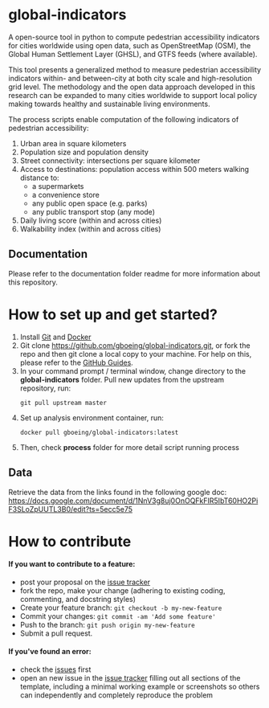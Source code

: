 # global-indicators

A open-source tool in python to compute pedestrian accessibility indicators for cities worldwide using open data, such as OpenStreetMap (OSM), the Global Human Settlement Layer (GHSL), and GTFS feeds (where available).

This tool presents a generalized method to measure pedestrian accessibility indicators within- and between-city at both city scale and high-resolution grid level. The methodology and the open data approach developed in this research can be expanded to many cities worldwide to support local policy making towards healthy and sustainable living environments.

The process scripts enable computation of the following indicators of pedestrian accessibility:
1. Urban area in square kilometers
2. Population size and population density  
3. Street connectivity: intersections per square kilometer
4. Access to destinations: population access within 500 meters walking distance to:  
    - a supermarkets
    - a convenience store
    - any public open space (e.g. parks)
    - any public transport stop (any mode)
5. Daily living score (within and across cities)
6. Walkability index (within and across cities)

## Documentation
Please refer to the documentation folder readme for more information about this repository.

# How to set up and get started?

1. Install [Git](https://git-scm.com/downloads) and [Docker](https://www.docker.com/products/docker-desktop)
1. Git clone https://github.com/gboeing/global-indicators.git, or fork the repo and then git clone a local copy to your machine. For help on this, please refer to the [GitHub Guides](https://guides.github.com/).
1. In your command prompt / terminal window, change directory to the **global-indicators** folder. Pull new updates from the upstream repository, run:
    ```
    git pull upstream master
    ```
1. Set up analysis environment container, run:
    ```
    docker pull gboeing/global-indicators:latest
    ```
2. Then, check **process** folder for more detail script running process

## Data
Retrieve the data from the links found in the following google doc:
https://docs.google.com/document/d/1NnV3g8uj0OnOQFkFIR5IbT60HO2PiF3SLoZpUUTL3B0/edit?ts=5ecc5e75

# How to contribute

#### If you want to contribute to a feature:

  - post your proposal on the [issue tracker](https://github.com/gboeing/global-indicators/issues)
  - fork the repo, make your change (adhering to existing coding, commenting, and docstring styles)
  - Create your feature branch: `git checkout -b my-new-feature`
  - Commit your changes: `git commit -am 'Add some feature'`
  - Push to the branch: `git push origin my-new-feature`
  - Submit a pull request.

#### If you've found an error:

  - check the [issues](https://github.com/gboeing/global-indicators/issues) first
  - open an new issue in the [issue tracker](https://github.com/gboeing/global-indicators/issues) filling out all sections of the template, including a minimal working example or screenshots so others can independently and completely reproduce the problem
